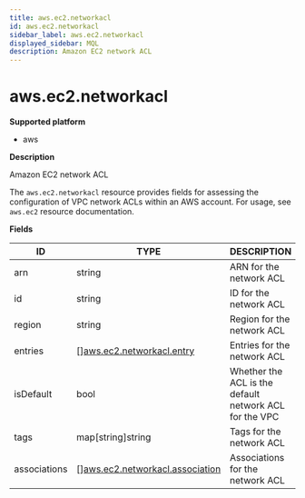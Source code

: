 ```yaml
---
title: aws.ec2.networkacl
id: aws.ec2.networkacl
sidebar_label: aws.ec2.networkacl
displayed_sidebar: MQL
description: Amazon EC2 network ACL
---
```


# aws.ec2.networkacl

**Supported platform**

- aws

**Description**

Amazon EC2 network ACL

The `aws.ec2.networkacl` resource provides fields for assessing the configuration of VPC network ACLs within an AWS account. For usage, see `aws.ec2` resource documentation.

**Fields**

| ID           | TYPE                                                                          | DESCRIPTION                                            |
| ------------ | ----------------------------------------------------------------------------- | ------------------------------------------------------ |
| arn          | string                                                                        | ARN for the network ACL                                |
| id           | string                                                                        | ID for the network ACL                                 |
| region       | string                                                                        | Region for the network ACL                             |
| entries      | &#91;&#93;[aws.ec2.networkacl.entry](aws.ec2.networkacl.entry.md)             | Entries for the network ACL                            |
| isDefault    | bool                                                                          | Whether the ACL is the default network ACL for the VPC |
| tags         | map[string]string                                                             | Tags for the network ACL                               |
| associations | &#91;&#93;[aws.ec2.networkacl.association](aws.ec2.networkacl.association.md) | Associations for the network ACL                       |
